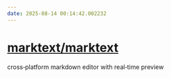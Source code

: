 ```yaml
---
date: 2025-08-14 00:14:42.002232
---
```


# [marktext/marktext](https://github.com/marktext/marktext)

cross‑platform markdown editor with real‑time preview